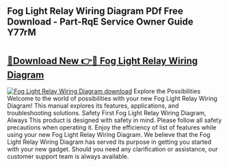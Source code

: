## Fog Light Relay Wiring Diagram PDf Free Download - Part-RqE Service Owner Guide Y77rM

# <h2><a href="http://dfkq7vo.blite.top/?on=Fog+Light+Relay+Wiring+Diagram">🔗Download New 👉🔴 Fog Light Relay Wiring Diagram</a></h2>

[![Fog Light Relay Wiring Diagram download](https://i.imgur.com/lujVjoI.png)](http://dfkq7vo.blite.top/?on=Fog+Light+Relay+Wiring+Diagram)
Explore the Possibilities Welcome to the world of possibilities with your new Fog Light Relay Wiring Diagram! This manual explores its features, applications, and troubleshooting solutions. Safety First Fog Light Relay Wiring Diagram, Always This product is designed with safety in mind. Please follow all safety precautions when operating it. Enjoy the efficiency of list of features while using your new Fog Light Relay Wiring Diagram. We believe that the Fog Light Relay Wiring Diagram has served its purpose in getting you started with your new gadget. Should you need any clarification or assistance, our customer support team is always available.
